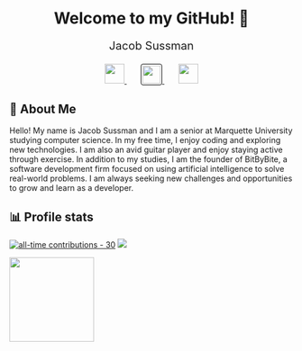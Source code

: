 <div align="center">
  <h1>Welcome to my GitHub! 👋</h1>
  <p style="font-size: 20px;"> Jacob Sussman </p>
    <div>
    <a href="https://www.linkedin.com/in/jacob-sussman/">
    <img src="https://upload.wikimedia.org/wikipedia/commons/c/ca/LinkedIn_logo_initials.png" style="width: 35px" />
    </a>
    <a href="https://bitbybite.xyz/" style="margin-left: 25px; margin-right: 25px;">
    <img src="https://avatars.githubusercontent.com/u/120451854?s=96&v=4" style="width: 32px; border: 1px solid black; border-radius: 4px; padding: 2px" />
    </a>
    <a href="mailto:jacob.sussman@marquette.edu">
    <img src="https://cdn-icons-png.flaticon.com/512/2594/2594213.png" style="width: 35px; margin-bottom: 3px;" />
    </a>
    </div>
</div>

## 📘 About Me

Hello! My name is Jacob Sussman and I am a senior at Marquette University studying computer science. In my free time, I enjoy coding and exploring new technologies. I am also an avid guitar player and enjoy staying active through exercise. In addition to my studies, I am the founder of BitByBite, a software development firm focused on using artificial intelligence to solve real-world problems. I am always seeking new challenges and opportunities to grow and learn as a developer.

## 📊 Profile stats

[![all-time contributions - 30](https://img.shields.io/badge/all--time_contributions-30-blue)](https://github.com/dabslee?tab=repositories)
![](https://komarev.com/ghpvc/?username=Jacob-Sussman&color=blue)

<img src="https://github-readme-stats.vercel.app/api?username=Jacob-Sussman&bg_color=80808020&hide_title=true&count_private=true&hide_border=true&text_color=808080" height="150"></img>
